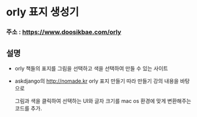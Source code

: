 # orly 표지 생성기

### 주소 : https://www.doosikbae.com/orly

## 설명

* orly 책들의 표지를 그림을 선택하고 색을 선택하여 만들 수 있는 사이트

* askdjango의 http://nomade.kr orly 표지 만들기 따라 만들기 강의 내용을 바탕으로

    그림과 색을 클릭하여 선택하는 UI와 글자 크기를 mac os 환경에 맞게 변환해주는 코드를 추가.

